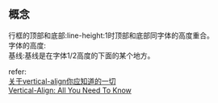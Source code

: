 ## 概念  
行框的顶部和底部:line-height:1时顶部和底部同字体的高度重合。    
字体的高度:  
基线:基线是在字体1/2高度的下面的某个地方。   

refer:  
[关于vertical-align你应知道的一切](https://www.cnblogs.com/shuiyi/p/5597187.html)  
[Vertical-Align: All You Need To Know ](https://christopheraue.net/design/vertical-align)  
